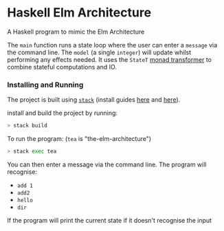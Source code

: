 # Haskell Elm Architecture

A Haskell program to mimic the Elm Architecture

The `main` function runs a state loop where the user can enter a `message` via the command line. The `model` (a single `integer`) will update whilst performing any effects needed. It uses the `StateT` [monad transformer](http://book.realworldhaskell.org/read/monad-transformers.html) to combine stateful computations and IO.

### Installing and Running

The project is built using [`stack`](https://docs.haskellstack.org/en/stable/README/) (install guides [here](https://www.youtube.com/watch?v=sRonIB8ZStw) and [here](https://docs.haskellstack.org/en/stable/README/)).

install and build the project by running:

```sh
> stack build
```

To run the program: (`tea` is "the-elm-architecture")

```sh
> stack exec tea
```

You can then enter a message via the command line. The program will recognise:

+ `add 1`
+ `add2 `
+ `hello`
+ `dir`

If the program will print the current state if it doesn't recognise the input
